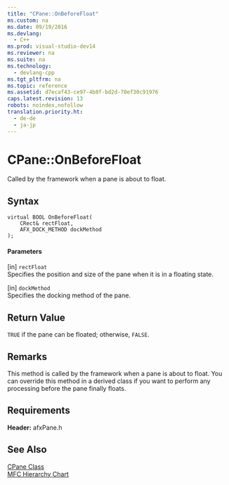 ```yaml
---
title: "CPane::OnBeforeFloat"
ms.custom: na
ms.date: 09/19/2016
ms.devlang: 
  - C++
ms.prod: visual-studio-dev14
ms.reviewer: na
ms.suite: na
ms.technology: 
  - devlang-cpp
ms.tgt_pltfrm: na
ms.topic: reference
ms.assetid: d7ecaf43-ce97-4b8f-bd2d-70ef30c91976
caps.latest.revision: 13
robots: noindex,nofollow
translation.priority.ht: 
  - de-de
  - ja-jp
---
```

# CPane::OnBeforeFloat
Called by the framework when a pane is about to float.  
  
## Syntax  
  
```  
virtual BOOL OnBeforeFloat(  
    CRect& rectFloat,  
    AFX_DOCK_METHOD dockMethod  
);  
```  
  
#### Parameters  
 [in] `rectFloat`  
 Specifies the position and size of the pane when it is in a floating state.  
  
 [in] `dockMethod`  
 Specifies the docking method of the pane.  
  
## Return Value  
 `TRUE` if the pane can be floated; otherwise, `FALSE`.  
  
## Remarks  
 This method is called by the framework when a pane is about to float. You can override this method in a derived class if you want to perform any processing before the pane finally floats.  
  
## Requirements  
 **Header:** afxPane.h  
  
## See Also  
 [CPane Class](../vs140/CPane-Class.md)   
 [MFC Hierarchy Chart](../vs140/Hierarchy-Chart.md)